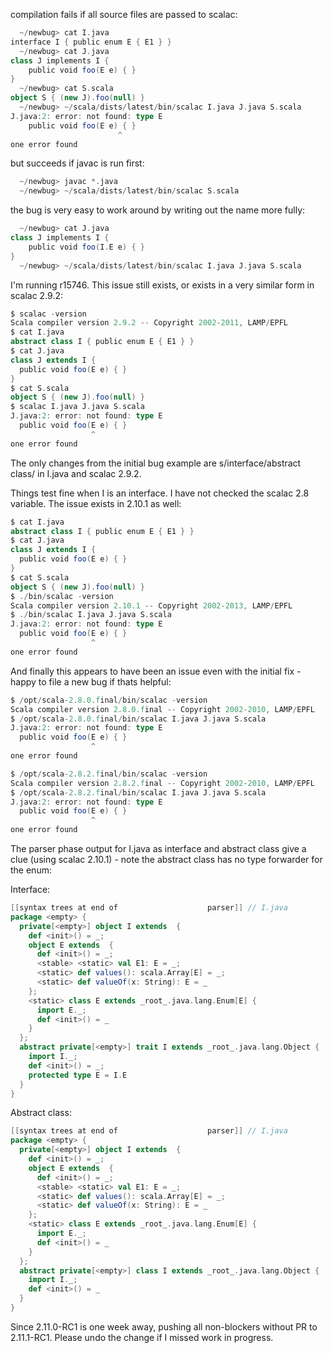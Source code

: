 compilation fails if all source files are passed to scalac:
```scala
  ~/newbug> cat I.java 
interface I { public enum E { E1 } }
  ~/newbug> cat J.java 
class J implements I {
	public void foo(E e) { }
}
  ~/newbug> cat S.scala 
object S { (new J).foo(null) }
  ~/newbug> ~/scala/dists/latest/bin/scalac I.java J.java S.scala 
J.java:2: error: not found: type E
	public void foo(E e) { }
                        ^
one error found
```

but succeeds if javac is run first:
```scala
  ~/newbug> javac *.java
  ~/newbug> ~/scala/dists/latest/bin/scalac S.scala
```

the bug is very easy to work around by writing out the name more fully:
```scala
  ~/newbug> cat J.java 
class J implements I {
	public void foo(I.E e) { }
}
  ~/newbug> ~/scala/dists/latest/bin/scalac I.java J.java S.scala
```

I'm running r15746.
This issue still exists, or exists in a very similar form in scalac 2.9.2:
```scala
$ scalac -version
Scala compiler version 2.9.2 -- Copyright 2002-2011, LAMP/EPFL
$ cat I.java 
abstract class I { public enum E { E1 } }
$ cat J.java 
class J extends I {
  public void foo(E e) { }
}
$ cat S.scala 
object S { (new J).foo(null) }
$ scalac I.java J.java S.scala
J.java:2: error: not found: type E
  public void foo(E e) { }
                  ^
one error found

```

The only changes from the initial bug example are s/interface/abstract class/ in I.java and scalac 2.9.2.

Things test fine when I is an interface.  I have not checked the scalac 2.8 variable.
The issue exists in 2.10.1 as well:
```scala
$ cat I.java 
abstract class I { public enum E { E1 } }
$ cat J.java 
class J extends I {
  public void foo(E e) { }
}
$ cat S.scala 
object S { (new J).foo(null) }
$ ./bin/scalac -version
Scala compiler version 2.10.1 -- Copyright 2002-2013, LAMP/EPFL
$ ./bin/scalac I.java J.java S.scala 
J.java:2: error: not found: type E
  public void foo(E e) { }
                  ^
one error found
```
And finally this appears to have been an issue even with the initial fix - happy to file a new bug if thats helpful:
```scala
$ /opt/scala-2.8.0.final/bin/scalac -version
Scala compiler version 2.8.0.final -- Copyright 2002-2010, LAMP/EPFL
$ /opt/scala-2.8.0.final/bin/scalac I.java J.java S.scala 
J.java:2: error: not found: type E
  public void foo(E e) { }
                  ^
one error found
```

```scala
$ /opt/scala-2.8.2.final/bin/scalac -version
Scala compiler version 2.8.2.final -- Copyright 2002-2010, LAMP/EPFL
$ /opt/scala-2.8.2.final/bin/scalac I.java J.java S.scala 
J.java:2: error: not found: type E
  public void foo(E e) { }
                  ^
one error found
```
The parser phase output for I.java as interface and abstract class give a clue (using scalac 2.10.1) - note the abstract class has no type forwarder for the enum:

Interface:
```scala
[[syntax trees at end of                    parser]] // I.java
package <empty> {
  private[<empty>] object I extends  {
    def <init>() = _;
    object E extends  {
      def <init>() = _;
      <stable> <static> val E1: E = _;
      <static> def values(): scala.Array[E] = _;
      <static> def valueOf(x: String): E = _
    };
    <static> class E extends _root_.java.lang.Enum[E] {
      import E._;
      def <init>() = _
    }
  };
  abstract private[<empty>] trait I extends _root_.java.lang.Object {
    import I._;
    def <init>() = _;
    protected type E = I.E
  }
}
```

Abstract class:
```scala
[[syntax trees at end of                    parser]] // I.java
package <empty> {
  private[<empty>] object I extends  {
    def <init>() = _;
    object E extends  {
      def <init>() = _;
      <stable> <static> val E1: E = _;
      <static> def values(): scala.Array[E] = _;
      <static> def valueOf(x: String): E = _
    };
    <static> class E extends _root_.java.lang.Enum[E] {
      import E._;
      def <init>() = _
    }
  };
  abstract private[<empty>] class I extends _root_.java.lang.Object {
    import I._;
    def <init>() = _
  }
}
```
Since 2.11.0-RC1 is one week away, pushing all non-blockers without PR to 2.11.1-RC1. Please undo the change if I missed work in progress.
